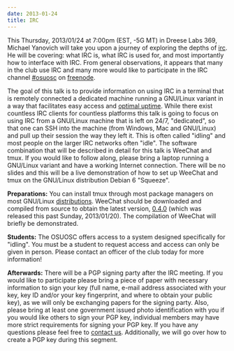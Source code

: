 ```yaml
---
date: 2013-01-24
title: IRC
---
```

This Thursday, 2013/01/24 at 7:00pm (EST, -5G MT) in Dreese Labs 369, Michael Yanovich will take you upon a journey of exploring the depths of [irc](https://en.wikipedia.org/wiki/Internet_Relay_Chat). He will be covering: what IRC is, what IRC is used for, and most importantly how to interface with IRC. From general observations, it appears that many in the club use IRC and many more would like to participate in the IRC channel [#osuosc](irc://irc.freenode.net/osuosc) on [freenode](https://freenode.net/).

The goal of this talk is to provide information on using IRC in a terminal that is remotely connected a dedicated machine running a GNU/Linux variant in a way that facilitates easy access and [optimal uptime](https://xkcd.com/705/). While there exist countless IRC clients for countless platforms this talk is going to focus on using IRC from a GNU/Linux machine that is left on 24/7, "dedicated", so that one can SSH into the machine (from Windows, Mac and GNU/Linux) and pull up their session the way they left it. This is often called "idling" and most people on the larger IRC networks often "idle". The software combination that will be described in detail for this talk is WeeChat and tmux. If you would like to follow along, please bring a laptop running a GNU/Linux variant and have a working Internet connection. There will be no slides and this will be a live demonstration of how to set up WeeChat and tmux on the GNU/Linux distribution Debian 6 "Squeeze".

**Preparations:** You can install tmux through most package managers on most GNU/Linux [distributions](http://bedrocklinux.org/). WeeChat should be downloaded and compiled from source to obtain the latest version, [0.4.0](http://weechat.org/download/stable/) (which was released this past Sunday, 2013/01/20). The compilation of WeeChat will briefly be demonstrated.

**Students:** The OSUOSC offers access to a system designed specifically for "idling". You must be a student to request access and access can only be given in person. Please contact an officer of the club today for more information!

**Afterwards:** There will be a PGP signing party after the IRC meeting. If you would like to participate please bring a piece of paper with necessary information to sign your key (full name, e-mail address associated with your key, key ID and/or your key fingerprint, and where to obtain your public key), as we will only be exchanging papers for the signing party. Also, please bring at least one government issued photo identification with you if you would like others to sign your PGP key, individual members may have more strict requirements for signing your PGP key. If you have any questions please feel free to [contact us](https://opensource.osu.edu/contact). Additionally, we will go over how to create a PGP key during this segment.
